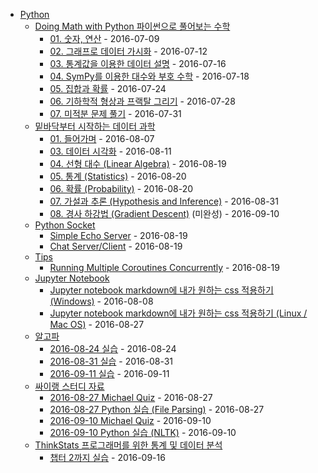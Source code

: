 - [Python](.)
  - [Doing Math with Python 파이썬으로 풀어보는 수학](DoingMathWithPython)
    - [01. 숫자, 연산](DoingMathWithPython/DoingMathWithPython.Ch01.ipynb) - 2016-07-09
    - [02. 그래프로 데이터 가시화](DoingMathWithPython/DoingMathWithPython.Ch02.ipynb) - 2016-07-12
    - [03. 통계값을 이용한 데이터 설명](DoingMathWithPython/DoingMathWithPython.Ch03.ipynb) - 2016-07-16
    - [04. SymPy를 이용한 대수와 부호 수학](DoingMathWithPython/DoingMathWithPython.Ch04.ipynb) - 2016-07-18
    - [05. 집합과 확률](DoingMathWithPython/DoingMathWithPython.Ch05.ipynb) - 2016-07-24
    - [06. 기하학적 형상과 프랙탈 그리기](DoingMathWithPython/DoingMathWithPython.Ch06.ipynb) - 2016-07-28
    - [07. 미적분 문제 풀기](DoingMathWithPython/DoingMathWithPython.Ch07.ipynb) - 2016-07-31
  - [밑바닥부터 시작하는 데이터 과학](DataScienceFromScratch)
    - [01. 들어가며](DataScienceFromScratch/DataScienceFromScratch.ch.01.ipynb) - 2016-08-07
    - [03. 데이터 시각화](DataScienceFromScratch/DataScienceFromScratch.ch.03.visualizing_data.ipynb) - 2016-08-11
    - [04. 선형 대수 (Linear Algebra)](DataScienceFromScratch/DataScienceFromScratch.ch.04.linear_algebra.ipynb) - 2016-08-19
    - [05. 통계 (Statistics)](DataScienceFromScratch/DataScienceFromScratch.ch.05.statistics.ipynb) - 2016-08-20
    - [06. 확률 (Probability)](DataScienceFromScratch/DataScienceFromScratch.ch.06.Properbility.ipynb) - 2016-08-20
    - [07. 가설과 추론 (Hypothesis and Inference)](DataScienceFromScratch/DataScienceFromScratch.ch.07.hypothesis_and_inference.ipynb) - 2016-08-31
    - [08. 경사 하강법 (Gradient Descent)](DataScienceFromScratch/DataScienceFromScratch.ch.08.gradient_descent.ipynb) (미완성) - 2016-09-10
  - [Python Socket](Socket)
    - [Simple Echo Server](Socket/01.simple.md) - 2016-08-19
    - [Chat Server/Client](Socket/02.chat.md) - 2016-08-19
  - [Tips](Tips)
    - [Running Multiple Coroutines Concurrently](Tips/RunMultipleCoroutinesConcurrently.md) - 2016-08-19
  - [Jupyter Notebook](JupyterNotebook)
    - [Jupyter notebook markdown에 내가 원하는 css 적용하기 (Windows)](JupyterNotebook/custom.css.md) - 2016-08-08
    - [Jupyter notebook markdown에 내가 원하는 css 적용하기 (Linux / Mac OS)](JupyterNotebook/custom.css.mac.md) - 2016-08-27
  - [알고파](Algopy)
    - [2016-08-24 실습](Algopy/2016-08-24.ipynb) - 2016-08-24
    - [2016-08-31 실습](Algopy/2016-08-31.ipynb) - 2016-08-31
    - [2016-09-11 실습](Algopy/2016-09-11.ipynb) - 2016-09-11
  - [싸이랭 스터디 자료](PsyLang)
    - [2016-08-27 Michael Quiz](PsyLang/psylang.2016-08-27.md) - 2016-08-27
    - [2016-08-27 Python 실습 (File Parsing)](PsyLang/PsyLang.2016-08-27.ipynb) - 2016-08-27
    - [2016-09-10 Michael Quiz](PsyLang/psylnag.2016-09-10.md) - 2016-09-10
    - [2016-09-10 Python 실습 (NLTK)](PsyLang/nltk.in.20mins.ipynb) - 2016-09-10
  - [ThinkStats 프로그래머를 위한 통계 및 데이터 분석](ThinkStats)
    - [챕터 2까지 실습](ThinkStats/first.ipynb) - 2016-09-16
